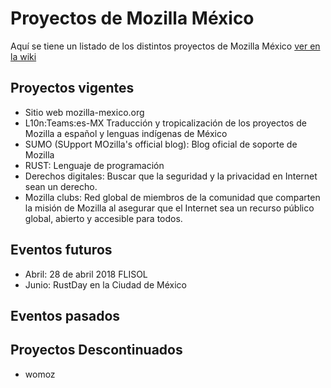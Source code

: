 # Proyectos de Mozilla México

Aquí se tiene un listado de los distintos proyectos de Mozilla México [ver en la wiki](https://wiki.mozilla.org/Mexico)

## Proyectos vigentes

* Sitio web mozilla-mexico.org
* L10n:Teams:es-MX Traducción y tropicalización de los proyectos de Mozilla a español y lenguas indígenas de México
* SUMO (SUpport MOzilla's official blog): Blog oficial de soporte de Mozilla
* RUST: Lenguaje de programación
* Derechos digitales: Buscar que la seguridad y la privacidad en Internet sean un derecho.
* Mozilla clubs: Red global de miembros de la comunidad que comparten la misión de Mozilla al asegurar que el Internet sea un recurso público global, abierto y accesible para todos.

## Eventos futuros

* Abril: 28 de abril 2018 FLISOL
* Junio: RustDay en la Ciudad de México

## Eventos pasados


## Proyectos Descontinuados

* womoz
